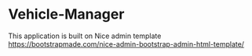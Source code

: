 # Vehicle-Manager
This application is built on Nice admin template  https://bootstrapmade.com/nice-admin-bootstrap-admin-html-template/
